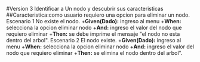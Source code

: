 #Version 3 Identificar a Un nodo y descubrir sus caracteristicas
##Caracteristica:como usuario requiero una opcion para eliminar un nodo.
Escenario 1 No existe el nodo.
+**Given(Dado):** ingreso al menu
+**When:** selecciona la opcion eliminar nodo
+**And:** ingreso el valor del nodo que requiero eliminar
+**Then:** se debe imprime el mensaje "el nodo no esta dentro del arbol".
Escenario 2 El nodo existe.
+**Given(Dado):** ingreso al menu
+**When:** selecciona la opcion eliminar nodo
+**And:** ingreso el valor del nodo que requiero eliminar
+**Then:** se elimina el nodo dentro del arbol".

